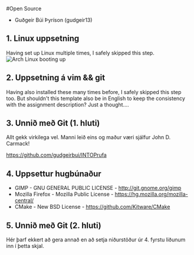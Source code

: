 #Open Source

- Guðgeir Búi Þyríson (gudgeir13)

## 1. Linux uppsetning
Having set up Linux multiple times, I safely skipped this step.
![Arch Linux booting up](http://www.linuxuser.co.uk/wp-content/uploads/2012/10/arch_install_boot.png)

## 2. Uppsetning á vim && git

Having also installed these many times before, I safely skipped this step too. But shouldn't this template also be in English to keep the consistency with the assignment description? Just a thought....

## 3. Unnið með Git (1. hluti)

Allt gekk virkilega vel. Manni leið eins og maður væri sjálfur John D. Carmack!

https://github.com/gudgeirbui/INTOPrufa

## 4. Uppsettur hugbúnaður

- GIMP - GNU GENERAL PUBLIC LICENSE - http://git.gnome.org/gimp
- Mozilla Firefox - Mozilla Public License - https://hg.mozilla.org/mozilla-central/
- CMake - New BSD License - https://github.com/Kitware/CMake

## 5. Unnið með Git (2. hluti)

Hér þarf ekkert að gera annað en að setja niðurstöður úr 4. fyrstu liðunum inn í þetta skjal.
